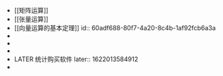 - [[矩阵运算]]
- [[张量运算]]
- [[向量运算的基本定理]]
  id:: 60adf688-80f7-4a20-8c4b-1af92fcb6a3a
-
-
-
- LATER 统计购买软件
  later:: 1622013584912
-